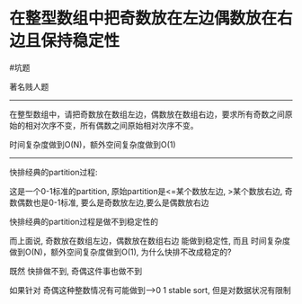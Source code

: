 
# 在整型数组中把奇数放在左边偶数放在右边且保持稳定性

#坑题

著名贱人题

---
在整型数组中，请把奇数放在数组左边，偶数放在数组右边，要求所有奇数之间原始的相对次序不变，所有偶数之间原始相对次序不变。

时间复杂度做到O(N)，额外空间复杂度做到O(1)

---

快排经典的partition过程:

这是一个0-1标准的partition, 原始partition是<=某个数放左边, >某个数放右边,
奇数偶数也是0-1标准, 要么是奇数放左边,要么是偶数放右边

快排经典的partition过程是做不到稳定性的

而上面说, 奇数放在数组左边，偶数放在数组右边 能做到稳定性, 而且
时间复杂度做到O(N)，额外空间复杂度做到O(1), 为什么快排不改成稳定的?

既然 快排做不到, 奇偶这件事也做不到

如果针对 奇偶这种整数情况有可能做到-->0 1 stable sort, 但是对数据状况有限制



